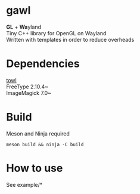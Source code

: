 # gawl
**GL** + **Wa**yland  
Tiny C++ library for OpenGL on Wayland  
Written with templates in order to reduce overheads

# Dependencies
[towl](https://github.com/mojyack/towl)  
FreeType 2.10.4~  
ImageMagick 7.0~  

# Build
Meson and Ninja required
```
meson build && ninja -C build
```

# How to use
See example/*

